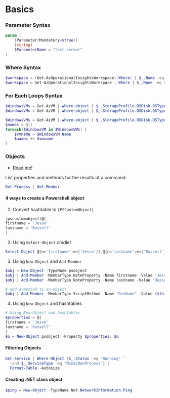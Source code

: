 # Basics
### Parameter Syntax
```powershell
param (
    [Parameter(Mandatory=$true)]
    [string]
    $ParameterName = "test-server"
)
```
### Where Syntax
```powershell
$workspace = (Get-AzOperationalInsightsWorkspace).Where( { $_.Name -eq $workspaceName })
$workspace = Get-AzOperationalInsightsWorkspace | Where { $_.Name -eq $workspaceName }
```
### For Each Loops Syntax
```powershell
$WindowsVMs = Get-AzVM | where-object { $_.StorageProfile.OSDisk.OSType -eq "Windows" } | Sort-Object Name | ForEach-Object {$_.Name} | Out-String -Stream | Select-Object
$WindowsVMs = Get-AzVM | where-object { $_.StorageProfile.OSDisk.OSType -eq "Windows" } | Sort-Object Name | ForEach-Object {$_.Name} | Select-Object -ExpandProperty Name
```
```powershell
$WindowsVMs = Get-AzVM | where-object { $_.StorageProfile.OSDisk.OSType -eq "Windows" } | Sort-Object Name
$names = @()
foreach($WindowsVM in $WindowsVMs) {
    $vmname = $WindowsVM.Name
    $names += $vmname
}
```
### Objects
- [Read me!](https://www.itprotoday.com/powershell/powershell-basics-introduction-objects)

List properties and methods for the results of a command:
```powershell
Get-Process | Get-Member
```
#### 4 ways to create a Powershell object
1. Convert hashtable to `[PSCustomObject]`
```powershell
[pscustomobject]@{
firstname = 'Jesse'
lastname = 'Russell'
}
```
2. Using `Select-Object` cmdlet
```powershell
Select-Object @{n='firstname';e={'Jesse'}},@{n='lastname';e={'Russell'}} -InputObject ''
```
3. Using `New-Object` and `Add-Member`
```powershell
$obj = New-Object -TypeName psobject
$obj | Add-Member -MemberType NoteProperty -Name firstname -Value 'Jesse'
$obj | Add-Member -MemberType NoteProperty -Name lastname -Value 'Russell'

# add a method to an object
$obj | Add-Member -MemberType ScriptMethod -Name "GetName" -Value {$this.firstname +' '+$this.lastname}
```
4. Using `New-Object` and hashtables
```powershell
# Using New-Object and hashtables
$properties = @{
firstname = 'Jesse'
lastname = 'Russell'
}
$o = New-Object psobject -Property $properties; $o
```
#### Filtering Objects
```powershell
Get-Service | Where-Object {$_.Status -eq "Running" `
  -and $_.ServiceType -eq "Win32OwnProcess"} |
  Format-Table -Autosize
```
#### Creating .NET class object
```powershell
$ping = New-Object -TypeName Net.NetworkInformation.Ping
```